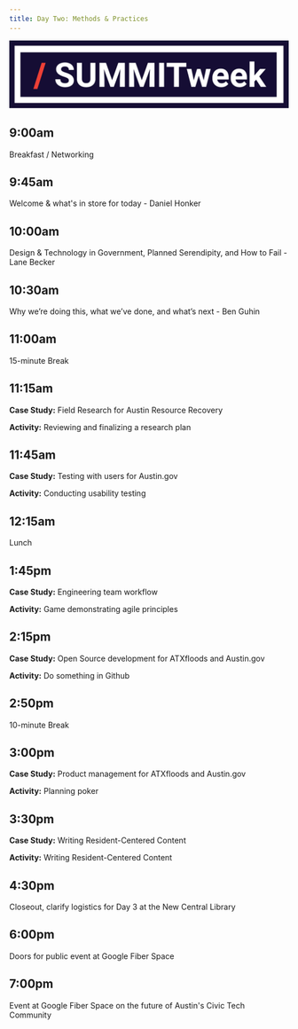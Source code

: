 ```yaml
---
title: Day Two: Methods & Practices
---
```


![summitweek-logo.jpg](/assets/img/projects/SUMMITweek-Winter-2018/summitweek-logo.jpg)


## 9:00am

Breakfast / Networking


## 9:45am

Welcome & what's in store for today - Daniel Honker


## 10:00am

Design & Technology in Government, Planned Serendipity, and How to Fail - Lane Becker


## 10:30am

Why we’re doing this, what we’ve done, and what’s next - Ben Guhin


## 11:00am 

15-minute Break


## 11:15am 

**Case Study:** Field Research for Austin Resource Recovery

**Activity:** Reviewing and finalizing a research plan


## 11:45am

**Case Study:** Testing with users for Austin.gov

**Activity:** Conducting usability testing


## 12:15am

Lunch 


## 1:45pm

**Case Study:** Engineering team workflow

**Activity:** Game demonstrating agile principles


## 2:15pm

**Case Study:** Open Source development for ATXfloods and Austin.gov

**Activity:** Do something in Github


## 2:50pm

10-minute Break


## 3:00pm

**Case Study:** Product management for ATXfloods and Austin.gov

**Activity:** Planning poker


## 3:30pm

**Case Study:** Writing Resident-Centered Content

**Activity:** Writing Resident-Centered Content


## 4:30pm

Closeout, clarify logistics for Day 3 at the New Central Library


## 6:00pm

Doors for public event at Google Fiber Space


## 7:00pm

Event at Google Fiber Space on the future of Austin's Civic Tech Community

